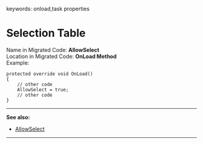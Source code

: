 ﻿keywords: onload,task properties
# Selection Table

Name in Migrated Code: **AllowSelect**  
Location in Migrated Code: **OnLoad Method**  
Example:
```csdiff
protected override void OnLoad()
{
    // other code
    AllowSelect = true;
    // other code
}
```
---
**See also:** 
* [AllowSelect](http://fireflymigration.com/reference/html/P_Firefly_Box_UIController_AllowSelect.htm)

---